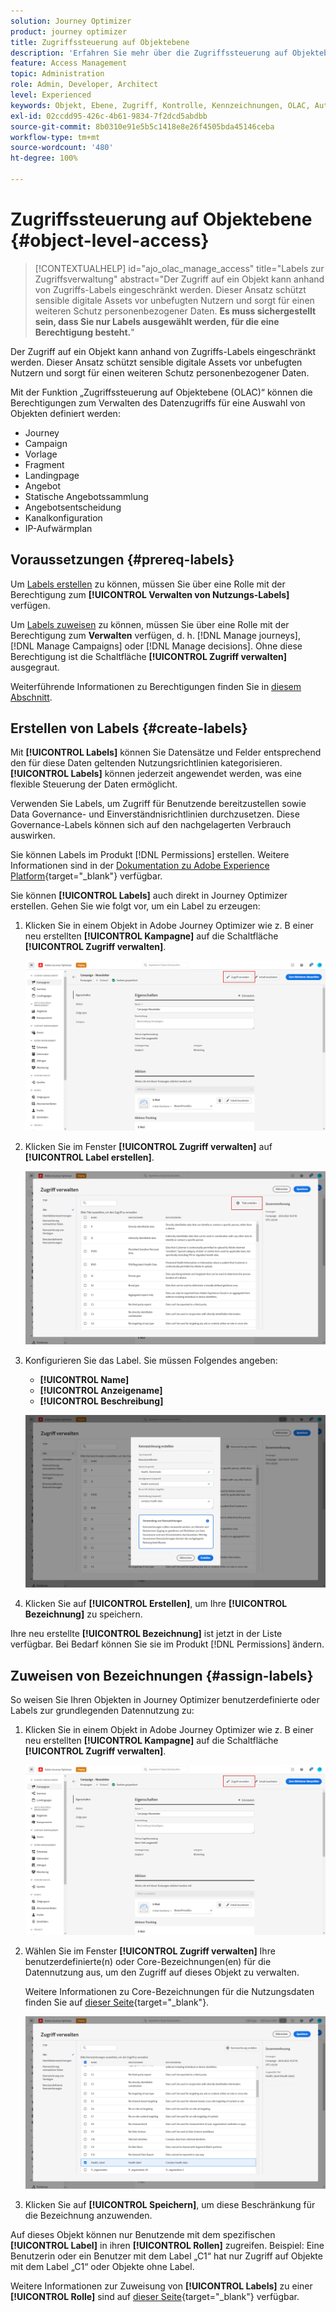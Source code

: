 ```yaml
---
solution: Journey Optimizer
product: journey optimizer
title: Zugriffssteuerung auf Objektebene
description: 'Erfahren Sie mehr über die Zugriffssteuerung auf Objektebene, mit der Sie Berechtigungen zum Verwalten des Datenzugriffs für eine Auswahl von Objekten definieren können:'
feature: Access Management
topic: Administration
role: Admin, Developer, Architect
level: Experienced
keywords: Objekt, Ebene, Zugriff, Kontrolle, Kennzeichnungen, OLAC, Autorisierung
exl-id: 02ccdd95-426c-4b61-9834-7f2dcd5abdbb
source-git-commit: 8b0310e91e5b5c1418e8e26f4505bda45146ceba
workflow-type: tm+mt
source-wordcount: '480'
ht-degree: 100%

---
```


# Zugriffssteuerung auf Objektebene {#object-level-access}

>[!CONTEXTUALHELP]
>id="ajo_olac_manage_access"
>title="Labels zur Zugriffsverwaltung"
>abstract="Der Zugriff auf ein Objekt kann anhand von Zugriffs-Labels eingeschränkt werden. Dieser Ansatz schützt sensible digitale Assets vor unbefugten Nutzern und sorgt für einen weiteren Schutz personenbezogener Daten. **Es muss sichergestellt sein, dass Sie nur Labels ausgewählt werden, für die eine Berechtigung besteht.**"

Der Zugriff auf ein Objekt kann anhand von Zugriffs-Labels eingeschränkt werden. Dieser Ansatz schützt sensible digitale Assets vor unbefugten Nutzern und sorgt für einen weiteren Schutz personenbezogener Daten.

Mit der Funktion „Zugriffssteuerung auf Objektebene (OLAC)“ können die Berechtigungen zum Verwalten des Datenzugriffs für eine Auswahl von Objekten definiert werden:

* Journey
* Campaign
* Vorlage
* Fragment
* Landingpage
* Angebot
* Statische Angebotssammlung
* Angebotsentscheidung
* Kanalkonfiguration
* IP-Aufwärmplan


## Voraussetzungen {#prereq-labels}

Um [Labels erstellen](#create-labels) zu können, müssen Sie über eine Rolle mit der Berechtigung zum **[!UICONTROL Verwalten von Nutzungs-Labels]** verfügen.

Um [Labels zuweisen](#assign-labels) zu können, müssen Sie über eine Rolle mit der Berechtigung zum **Verwalten** verfügen, d. h. [!DNL Manage journeys], [!DNL Manage Campaigns] oder [!DNL Manage decisions]. Ohne diese Berechtigung ist die Schaltfläche **[!UICONTROL Zugriff verwalten]** ausgegraut.

Weiterführende Informationen zu Berechtigungen finden Sie in [diesem Abschnitt](../administration/permissions.md).

## Erstellen von Labels {#create-labels}

Mit **[!UICONTROL Labels]** können Sie Datensätze und Felder entsprechend den für diese Daten geltenden Nutzungsrichtlinien kategorisieren. **[!UICONTROL Labels]** können jederzeit angewendet werden, was eine flexible Steuerung der Daten ermöglicht.

Verwenden Sie Labels, um Zugriff für Benutzende bereitzustellen sowie Data Governance- und Einverständnisrichtlinien durchzusetzen. Diese Governance-Labels können sich auf den nachgelagerten Verbrauch auswirken.

Sie können Labels im Produkt [!DNL Permissions] erstellen. Weitere Informationen sind in der [Dokumentation zu Adobe Experience Platform](https://experienceleague.adobe.com/docs/experience-platform/access-control/abac/permissions-ui/labels.html?lang=de){target="_blank"} verfügbar.

Sie können **[!UICONTROL Labels]** auch direkt in Journey Optimizer erstellen. Gehen Sie wie folgt vor, um ein Label zu erzeugen:

1. Klicken Sie in einem Objekt in Adobe Journey Optimizer wie z. B einer neu erstellten **[!UICONTROL Kampagne]** auf die Schaltfläche **[!UICONTROL Zugriff verwalten]**.

   ![Schaltfläche „Zugriff verwalten“ in Adobe Journey Optimizer](assets/olac_1.png)

1. Klicken Sie im Fenster **[!UICONTROL Zugriff verwalten]** auf **[!UICONTROL Label erstellen]**.

   ![](assets/olac_2.png)

1. Konfigurieren Sie das Label. Sie müssen Folgendes angeben:

   * **[!UICONTROL Name]**
   * **[!UICONTROL Anzeigename]**
   * **[!UICONTROL Beschreibung]**

   ![Felder zur Label-Konfiguration](assets/olac_3.png)

1. Klicken Sie auf **[!UICONTROL Erstellen]**, um Ihre **[!UICONTROL Bezeichnung]** zu speichern.

Ihre neu erstellte **[!UICONTROL Bezeichnung]** ist jetzt in der Liste verfügbar. Bei Bedarf können Sie sie im Produkt [!DNL Permissions] ändern.

## Zuweisen von Bezeichnungen {#assign-labels}

So weisen Sie Ihren Objekten in Journey Optimizer benutzerdefinierte oder Labels zur grundlegenden Datennutzung zu:

1. Klicken Sie in einem Objekt in Adobe Journey Optimizer wie z. B einer neu erstellten **[!UICONTROL Kampagne]** auf die Schaltfläche **[!UICONTROL Zugriff verwalten]**.

   ![Schaltfläche „Zugriff verwalten“ in Adobe Journey Optimizer](assets/olac_1.png)

1. Wählen Sie im Fenster **[!UICONTROL Zugriff verwalten]** Ihre benutzerdefinierte(n) oder Core-Bezeichnungen(en) für die Datennutzung aus, um den Zugriff auf dieses Objekt zu verwalten.

   Weitere Informationen zu Core-Bezeichnungen für die Nutzungsdaten finden Sie auf [dieser Seite](https://experienceleague.adobe.com/docs/experience-platform/data-governance/labels/reference.html?lang=de){target="_blank"}.

   ![](assets/olac_4.png)

1. Klicken Sie auf **[!UICONTROL Speichern]**, um diese Beschränkung für die Bezeichnung anzuwenden.

Auf dieses Objekt können nur Benutzende mit dem spezifischen **[!UICONTROL Label]** in ihren **[!UICONTROL Rollen]** zugreifen. Beispiel: Eine Benutzerin oder ein Benutzer mit dem Label „C1“ hat nur Zugriff auf Objekte mit dem Label „C1“ oder Objekte ohne Label.

Weitere Informationen zur Zuweisung von **[!UICONTROL Labels]** zu einer **[!UICONTROL Rolle]** sind auf [dieser Seite](https://experienceleague.adobe.com/docs/experience-platform/access-control/abac/permissions-ui/permissions.html?lang=de#manage-labels-for-a-role){target="_blank"} verfügbar.
